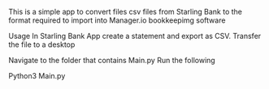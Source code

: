 This is a simple app to convert files csv files from Starling Bank to the format required to import into Manager.io bookkeepimg software

Usage
In Starling Bank App create a statement and export as CSV. 
Transfer the file to a desktop

Navigate to the folder that contains Main.py
Run the following

Python3 Main.py




